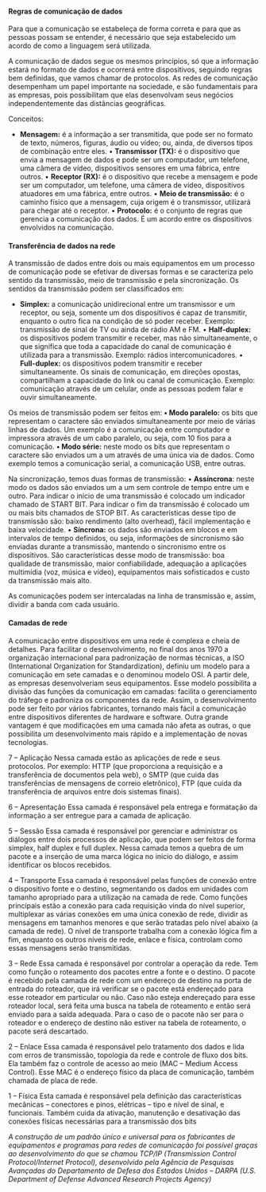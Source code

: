 #### Regras de comunicação de dados


Para que a comunicação se estabeleça de forma correta e para que as pessoas possam se entender, é necessário que seja estabelecido um acordo de como a linguagem será utilizada.

A comunicação de dados segue os mesmos princípios, só que a informação estará no formato de dados e ocorrerá entre dispositivos, seguindo regras bem definidas, que vamos chamar de protocolos. As redes de comunicação desempenham um papel importante na sociedade, e são fundamentais para as empresas, pois possibilitam que elas desenvolvam seus negócios independentemente das distâncias geográficas.

Conceitos:
- **Mensagem:** é a informação a ser transmitida, que pode ser no
formato de texto, números, figuras, áudio ou vídeo; ou, ainda, de
diversos tipos de combinação entre eles.
• **Transmissor (TX):** é o dispositivo que envia a mensagem de dados e pode ser um computador, um telefone, uma câmera de vídeo, dispositivos sensores em uma fábrica, entre outros.
• **Receptor (RX):** é o dispositivo que recebe a mensagem e pode
ser um computador, um telefone, uma câmera de vídeo, dispositivos atuadores em uma fábrica, entre outros.
• **Meio de transmissão:** é o caminho físico que a mensagem, cuja
origem é o transmissor, utilizará para chegar até o receptor.
• **Protocolo:** é o conjunto de regras que gerencia a comunicação
dos dados. É um acordo entre os dispositivos envolvidos na
comunicação.

#### Transferência de dados na rede
A transmissão de dados entre dois ou mais equipamentos em um processo de comunicação pode se efetivar de diversas formas e se caracteriza pelo sentido da transmissão, meio de transmissão e pela sincronização. Os sentidos da transmissão podem ser classificados em:

- **Simplex:** a comunicação unidirecional entre um transmissor e
um receptor, ou seja, somente um dos dispositivos é capaz de
transmitir, enquanto o outro fica na condição de só poder receber.
Exemplo: transmissão de sinal de TV ou ainda de rádio AM e FM.
• **Half-duplex:** os dispositivos podem transmitir e receber, mas não
simultaneamente, o que significa que toda a capacidade do canal
de comunicação é utilizada para a transmissão. Exemplo: rádios
intercomunicadores.
• **Full-duplex:** os dispositivos podem transmitir e receber simultaneamente. Os sinais de comunicação, em direções opostas, compartilham a capacidade do link ou canal de comunicação.
Exemplo: comunicação através de um celular, onde as pessoas
podem falar e ouvir simultaneamente.

Os meios de transmissão podem ser feitos em:
**• Modo paralelo:** os bits que representam o caractere são enviados
simultaneamente por meio de várias linhas de dados. Um exemplo é a comunicação entre computador e impressora através de
um cabo paralelo, ou seja, com 10 fios para a comunicação.
**• Modo série:** neste modo os bits que representam o caractere são enviados um a um através de uma única via de dados.
Como exemplo temos a comunicação serial, a comunicação USB, entre outras.

Na sincronização, temos duas formas de transmissão:
• **Assíncrona**: neste modo os dados são enviados um a um sem
controle de tempo entre um e outro. Para indicar o início de uma
transmissão é colocado um indicador chamado de START BIT.
Para indicar o fim da transmissão é colocado um ou mais bits
chamados de STOP BIT. As características desse tipo de transmissão são: baixo rendimento (alto overhead), fácil implementação e baixa velocidade.
• **Síncrona:** os dados são enviados em blocos e em intervalos de
tempo definidos, ou seja, informações de sincronismo são enviadas durante a transmissão, mantendo o sincronismo entre os
dispositivos. São características desse modo de transmissão:
boa qualidade de transmissão, maior confiabilidade, adequação
a aplicações multimídia (voz, música e vídeo), equipamentos
mais sofisticados e custo da transmissão mais alto.

As comunicações podem ser intercaladas na linha de transmissão e, assim, dividir a banda com cada usuário.

#### Camadas de rede
A comunicação entre dispositivos em uma rede é complexa e cheia de detalhes. Para facilitar o desenvolvimento, no final dos anos 1970 a organização internacional para padronização de normas técnicas, a ISO (International Organization for Standardization), definiu um modelo para a comunicação em sete camadas e o denominou modelo OSI. A partir dele, as empresas desenvolveriam seus equipamentos. Esse modelo possibilita a divisão das funções da comunicação em camadas: facilita o gerenciamento do tráfego e padroniza os componentes da rede. Assim, o desenvolvimento pode ser feito por vários fabricantes, tornando mais fácil a comunicação entre dispositivos diferentes de hardware e software. Outra grande vantagem é que modificações em uma camada não afeta as outras, o que possibilita um desenvolvimento mais rápido e a implementação de novas tecnologias.

7 – Aplicação
Nessa camada estão as aplicações de rede e seus protocolos. Por exemplo: HTTP (que
proporciona a requisição e a transferência de documentos pela web), o SMTP (que cuida
das transferências de mensagens de correio eletrônico), FTP (que cuida da transferência
de arquivos entre dois sistemas finais).

6 – Apresentação 
Essa camada é responsável pela entrega e formatação da informação a ser entregue para
a camada de aplicação.

5 – Sessão
Essa camada é responsável por gerenciar e administrar os diálogos entre dois processos
de aplicação, que podem ser feitos de forma simplex, half duplex e full duplex. Nessa
camada temos a quebra de um pacote e a inserção de uma marca lógica no início do
diálogo, e assim identificar os blocos recebidos. 

4 – Transporte
Essa camada é responsável pelas funções de conexão entre o dispositivo fonte e o
destino, segmentando os dados em unidades com tamanho apropriado para a utilização
na camada de rede. Como funções principais estão a conexão para cada requisição vinda
do nível superior, multiplexar as várias conexões em uma única conexão de rede, dividir
as mensagens em tamanhos menores e que serão tratadas pelo nível abaixo (a camada de
rede). O nível de transporte trabalha com a conexão lógica fim a fim, enquanto os outros
níveis de rede, enlace e física, controlam como essas mensagens serão transmitidas.

3 – Rede
Essa camada é responsável por controlar a operação da rede. Tem como função o
roteamento dos pacotes entre a fonte e o destino. O pacote é recebido pela camada
de rede com um endereço de destino na porta de entrada do roteador, que irá verificar
se o pacote está endereçado para esse roteador em particular ou não. Caso não esteja
endereçado para esse roteador local, será feita uma busca na tabela de roteamento
e então será enviado para a saída adequada. Para o caso de o pacote não ser para o
roteador e o endereço de destino não estiver na tabela de roteamento, o pacote será
descartado.

2 – Enlace
Essa camada é responsável pelo tratamento dos dados e lida com erros de transmissão,
topologia da rede e controle de fluxo dos bits. Ela também faz o controle de acesso
ao meio (MAC – Medium Access Control). Esse MAC é o endereço físico da placa de
comunicação, também chamada de placa de rede.

1 – Física
Esta camada é responsável pela definição das características mecânicas – conectores
e pinos, elétricas – tipo e nível de sinal, e funcionais. Também cuida da ativação,
manutenção e desativação das conexões físicas necessárias para a transmissão dos bits

*A construção de um padrão único e universal para os fabricantes de equipamentos e programas para redes de comunicação foi possível graças ao desenvolvimento do que se chamou TCP/IP (Transmission Control Protocol/Internet Protocol), desenvolvido pela Agência de Pesquisas Avançadas do Departamento de Defesa dos Estados Unidos – DARPA (U.S. Department of Defense Advanced Research Projects Agency)*